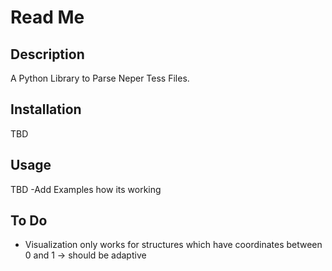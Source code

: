 # Read Me
## Description
A Python Library to Parse Neper Tess Files.
## Installation
TBD
## Usage
TBD -Add Examples how its working
## To Do
* Visualization only works for structures which have coordinates between 0 and 1 -> should be adaptive
